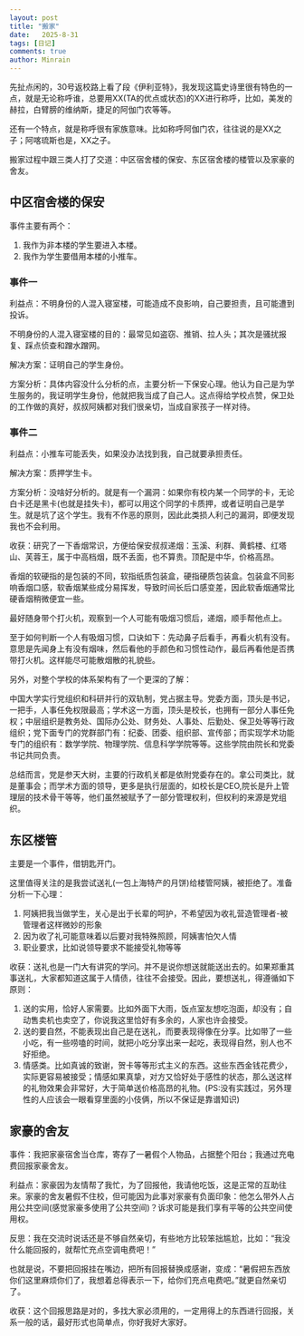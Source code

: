 ```yaml
---
layout: post
title: "搬家"
date:   2025-8-31
tags: [日记]
comments: true
author: Minrain
---
```

先扯点闲的，30号返校路上看了段《伊利亚特》，我发现这篇史诗里很有特色的一点，就是无论称呼谁，总要用XX(TA的优点或状态)的XX进行称呼，比如，美发的赫拉，白臂膀的维纳斯，捷足的阿伽门农等等。

还有一个特点，就是称呼很有家族意味。比如称呼阿伽门农，往往说的是XX之子；阿喀琉斯也是，XX之子。

搬家过程中跟三类人打了交道：中区宿舍楼的保安、东区宿舍楼的楼管以及家豪的舍友。

## 中区宿舍楼的保安
事件主要有两个：
1. 我作为非本楼的学生要进入本楼。
2. 我作为学生要借用本楼的小推车。

### 事件一
利益点：不明身份的人混入寝室楼，可能造成不良影响，自己要担责，且可能遭到投诉。

不明身份的人混入寝室楼的目的：最常见如盗窃、推销、拉人头；其次是骚扰报复、踩点侦查和蹭水蹭网。

解决方案：证明自己的学生身份。

方案分析：具体内容没什么分析的点，主要分析一下保安心理。他认为自己是为学生服务的，我证明学生身份，他就把我当成了自己人。这点得给学校点赞，保卫处的工作做的真好，叔叔阿姨都对我们很亲切，当成自家孩子一样对待。
### 事件二
利益点：小推车可能丢失，如果没办法找到我，自己就要承担责任。

解决方案：质押学生卡。

方案分析：没啥好分析的。就是有一个漏洞：如果你有校内某一个同学的卡，无论白卡还是黑卡(也就是挂失卡)，都可以用这个同学的卡质押，或者证明自己是学生。就是坑了这个学生。我有不作恶的原则，因此此类损人利己的漏洞，即便发现我也不会利用。

收获：研究了一下香烟常识，方便给保安叔叔递烟：玉溪、利群、黄鹤楼、红塔山、芙蓉王，属于中高档烟，既不丢面，也不算贵。顶配是中华，价格高昂。

香烟的软硬指的是包装的不同，软指纸质包装盒，硬指硬质包装盒。包装盒不同影响香烟口感，软香烟某些成分易挥发，导致时间长后口感变差，因此软香烟通常比硬香烟稍微便宜一些。

最好随身带个打火机，观察到一个人可能有吸烟习惯后，递烟，顺手帮他点上。

至于如何判断一个人有吸烟习惯，口诀如下：先动鼻子后看手，再看火机有没有。意思是先闻身上有没有烟味，然后看他的手颜色和习惯性动作，最后再看他是否携带打火机。这样能尽可能散烟散的礼貌些。

另外，对整个学校的体系架构有了一个更深的了解：

中国大学实行党组织和科研并行的双轨制，党占据主导。党委方面，顶头是书记，一把手，人事任免权限最高；学术这一方面，顶头是校长，也拥有一部分人事任免权；中层组织是教务处、国际办公处、财务处、人事处、后勤处、保卫处等等行政组织；党下面专门的党群部门有：纪委、团委、组织部、宣传部；而实现学术功能专门的组织有：数学学院、物理学院、信息科学学院等等。这些学院由院长和党委书记共同负责。

总结而言，党是参天大树，主要的行政机关都是依附党委存在的。拿公司类比，就是董事会；而学术方面的领导，更多是执行层面的，如校长是CEO,院长是升上管理层的技术骨干等等，他们虽然被赋予了一部分管理权利，但权利的来源是党组织。

## 东区楼管
主要是一个事件，借钥匙开门。

这里值得关注的是我尝试送礼(一包上海特产的月饼)给楼管阿姨，被拒绝了。准备分析一下心理：
1. 阿姨把我当做学生，关心是出于长辈的呵护，不希望因为收礼营造管理者-被管理者这样微妙的形象
2. 因为收了礼可能意味着以后要对我特殊照顾，阿姨害怕欠人情
3. 职业要求，比如说领导要求不能接受礼物等等

收获：送礼也是一门大有讲究的学问。并不是说你想送就能送出去的。如果郑重其事送礼，大家都知道这属于人情债，往往不会接受。因此，要想送礼，得遵循如下原则：
1. 送的实用，恰好人家需要。比如外面下大雨，饭点室友想吃泡面，却没有；自动售卖机也卖空了，你说我这里恰好有多余的，人家也许会接受。
2. 送的要自然，不能表现出自己是在送礼，而要表现得像在分享。比如带了一些小吃，有一些唠嗑的时间，就把小吃分享出来一起吃，表现得自然，别人也不好拒绝。
3. 情感类。比如真诚的致谢，贺卡等等形式主义的东西。这些东西金钱花费少，实际更容易被接受；情感如果真挚，对方又恰好处于感性的状态，那么送这样的礼物效果会非常好，大于简单送价格高昂的礼物。(PS:没有实践过，另外理性的人应该会一眼看穿里面的小伎俩，所以不保证是靠谱知识)

## 家豪的舍友
事件：我把家豪宿舍当仓库，寄存了一暑假个人物品，占据整个阳台；我通过充电费回报家豪舍友。

利益点：家豪因为友情帮了我忙，为了回报他，我请他吃饭，这是正常的互助往来。家豪的舍友暑假不住校，但可能因为此事对家豪有负面印象：他怎么带外人占用公共空间(感觉家豪多使用了公共空间)？诉求可能是我们享有平等的公共空间使用权。

反思：我在交流时说话还是不够自然亲切，有些地方比较笨拙尴尬，比如：“我没什么能回报的，就帮忙充点空调电费吧！”

也就是说，不要把回报挂在嘴边，把所有回报替换成感谢，变成：“暑假把东西放你们这里麻烦你们了，我想着总得表示一下，给你们充点电费吧。”就更自然亲切了。

收获：这个回报思路是对的，多找大家必须用的，一定用得上的东西进行回报，关系一般的话，最好形式也简单点，你好我好大家好。


